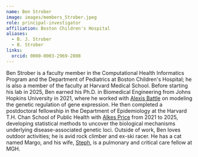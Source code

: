 ```yaml
---
name: Ben Strober
image: images/members_Strober.jpeg
role: principal-investigator
affiliation: Boston Children's Hospital
aliases:
  - B. J. Strober
  - B. Strober
links:
  orcid: 0000-0003-2969-2808
---
```


Ben Strober is a faculty member in the Computational Health Informatics Program and the Department of Pediatrics at Boston Children's Hospital; he is also a member of the faculty at Harvard Medical School. Before starting his lab in 2025, Ben earned his Ph.D. in Biomedical Engineering from Johns Hopkins University in 2021, where he worked with [Alexis Battle](https://www.bme.jhu.edu/people/faculty/alexis-battle/) on modeling the genetic regulation of gene expression. He then completed a postdoctoral fellowship in the Department of Epidemiology at the Harvard T.H. Chan School of Public Health with [Alkes Price](https://dms.hms.harvard.edu/people/alkes-price) from 2021 to 2025, developing statistical methods to uncover the biological mechanisms underlying disease-associated genetic loci. Outside of work, Ben loves outdoor activities; he is avid rock climber and ex-ski racer. He has a cat named Margo, and his wife, [Steph](https://connects.catalyst.harvard.edu/Profiles/display/Person/200044), is a pulmonary and critical care fellow at MGH.
